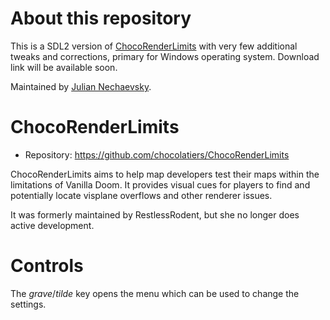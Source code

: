 # About this repository

This is a SDL2 version of [ChocoRenderLimits](https://doomwiki.org/wiki/Chocorenderlimits) with very few additional tweaks
and corrections, primary for Windows operating system. Download link will be available soon.

Maintained by [Julian Nechaevsky](http://jnechaevsky.users.sourceforge.net/author.html).

# ChocoRenderLimits

 * Repository: https://github.com/chocolatiers/ChocoRenderLimits

ChocoRenderLimits aims to help map developers test their maps within the
limitations of Vanilla Doom. It provides visual cues for players to find and
potentially locate visplane overflows and other renderer issues.

It was formerly maintained by RestlessRodent, but she no longer does active
development.

# Controls

The _grave_/_tilde_ key opens the menu which can be used to change the
settings.


